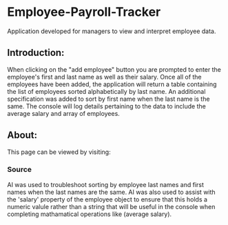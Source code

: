 # Employee-Payroll-Tracker
Application developed for managers to view and interpret employee data.  

## Introduction:
When clicking on the "add employee" button you are prompted to enter the employee's first and last name as well as their salary. Once all of the employees have been added, the application will return a table containing the list of employees sorted alphabetically by last name. An additional specification was added to sort by first name when the last name is the same. The console will log details pertaining to the data to include the average salary and array of employees. 

## About: 
This page can be viewed by visiting: 
### Source
AI was used to troubleshoot sorting by employee last names and first names when the last names are the same. AI was also used to assist with the 'salary' property of the employee object to ensure that this holds a numeric valule rather than a string that will be useful in the console when completing mathamatical operations like (average salary). 
